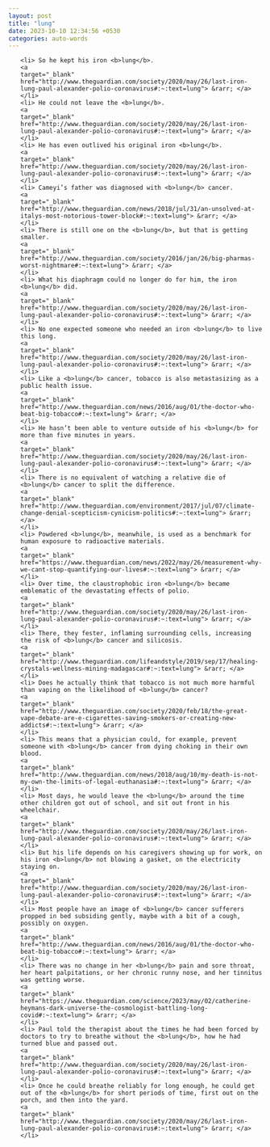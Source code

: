 ```yaml
---
layout: post
title: "lung"
date: 2023-10-10 12:34:56 +0530
categories: auto-words
---
```

<ol>

    <li> So he kept his iron <b>lung</b>.
    <a 
    target="_blank" 
    href="http://www.theguardian.com/society/2020/may/26/last-iron-lung-paul-alexander-polio-coronavirus#:~:text=lung"> &rarr; </a>
    </li>
    <li> He could not leave the <b>lung</b>.
    <a 
    target="_blank" 
    href="http://www.theguardian.com/society/2020/may/26/last-iron-lung-paul-alexander-polio-coronavirus#:~:text=lung"> &rarr; </a>
    </li>
    <li> He has even outlived his original iron <b>lung</b>.
    <a 
    target="_blank" 
    href="http://www.theguardian.com/society/2020/may/26/last-iron-lung-paul-alexander-polio-coronavirus#:~:text=lung"> &rarr; </a>
    </li>
    <li> Cameyi’s father was diagnosed with <b>lung</b> cancer.
    <a 
    target="_blank" 
    href="http://www.theguardian.com/news/2018/jul/31/an-unsolved-at-italys-most-notorious-tower-block#:~:text=lung"> &rarr; </a>
    </li>
    <li> There is still one on the <b>lung</b>, but that is getting smaller.
    <a 
    target="_blank" 
    href="http://www.theguardian.com/society/2016/jan/26/big-pharmas-worst-nightmare#:~:text=lung"> &rarr; </a>
    </li>
    <li> What his diaphragm could no longer do for him, the iron <b>lung</b> did.
    <a 
    target="_blank" 
    href="http://www.theguardian.com/society/2020/may/26/last-iron-lung-paul-alexander-polio-coronavirus#:~:text=lung"> &rarr; </a>
    </li>
    <li> No one expected someone who needed an iron <b>lung</b> to live this long.
    <a 
    target="_blank" 
    href="http://www.theguardian.com/society/2020/may/26/last-iron-lung-paul-alexander-polio-coronavirus#:~:text=lung"> &rarr; </a>
    </li>
    <li> Like a <b>lung</b> cancer, tobacco is also metastasizing as a public health issue.
    <a 
    target="_blank" 
    href="http://www.theguardian.com/news/2016/aug/01/the-doctor-who-beat-big-tobacco#:~:text=lung"> &rarr; </a>
    </li>
    <li> He hasn’t been able to venture outside of his <b>lung</b> for more than five minutes in years.
    <a 
    target="_blank" 
    href="http://www.theguardian.com/society/2020/may/26/last-iron-lung-paul-alexander-polio-coronavirus#:~:text=lung"> &rarr; </a>
    </li>
    <li> There is no equivalent of watching a relative die of <b>lung</b> cancer to split the difference.
    <a 
    target="_blank" 
    href="http://www.theguardian.com/environment/2017/jul/07/climate-change-denial-scepticism-cynicism-politics#:~:text=lung"> &rarr; </a>
    </li>
    <li> Powdered <b>lung</b>, meanwhile, is used as a benchmark for human exposure to radioactive materials.
    <a 
    target="_blank" 
    href="https://www.theguardian.com/news/2022/may/26/measurement-why-we-cant-stop-quantifying-our-lives#:~:text=lung"> &rarr; </a>
    </li>
    <li> Over time, the claustrophobic iron <b>lung</b> became emblematic of the devastating effects of polio.
    <a 
    target="_blank" 
    href="http://www.theguardian.com/society/2020/may/26/last-iron-lung-paul-alexander-polio-coronavirus#:~:text=lung"> &rarr; </a>
    </li>
    <li> There, they fester, inflaming surrounding cells, increasing the risk of <b>lung</b> cancer and silicosis.
    <a 
    target="_blank" 
    href="http://www.theguardian.com/lifeandstyle/2019/sep/17/healing-crystals-wellness-mining-madagascar#:~:text=lung"> &rarr; </a>
    </li>
    <li> Does he actually think that tobacco is not much more harmful than vaping on the likelihood of <b>lung</b> cancer?
    <a 
    target="_blank" 
    href="http://www.theguardian.com/society/2020/feb/18/the-great-vape-debate-are-e-cigarettes-saving-smokers-or-creating-new-addicts#:~:text=lung"> &rarr; </a>
    </li>
    <li> This means that a physician could, for example, prevent someone with <b>lung</b> cancer from dying choking in their own blood.
    <a 
    target="_blank" 
    href="http://www.theguardian.com/news/2018/aug/10/my-death-is-not-my-own-the-limits-of-legal-euthanasia#:~:text=lung"> &rarr; </a>
    </li>
    <li> Most days, he would leave the <b>lung</b> around the time other children got out of school, and sit out front in his wheelchair.
    <a 
    target="_blank" 
    href="http://www.theguardian.com/society/2020/may/26/last-iron-lung-paul-alexander-polio-coronavirus#:~:text=lung"> &rarr; </a>
    </li>
    <li> But his life depends on his caregivers showing up for work, on his iron <b>lung</b> not blowing a gasket, on the electricity staying on.
    <a 
    target="_blank" 
    href="http://www.theguardian.com/society/2020/may/26/last-iron-lung-paul-alexander-polio-coronavirus#:~:text=lung"> &rarr; </a>
    </li>
    <li> Most people have an image of <b>lung</b> cancer sufferers propped in bed subsiding gently, maybe with a bit of a cough, possibly on oxygen.
    <a 
    target="_blank" 
    href="http://www.theguardian.com/news/2016/aug/01/the-doctor-who-beat-big-tobacco#:~:text=lung"> &rarr; </a>
    </li>
    <li> There was no change in her <b>lung</b> pain and sore throat, her heart palpitations, or her chronic runny nose, and her tinnitus was getting worse.
    <a 
    target="_blank" 
    href="https://www.theguardian.com/science/2023/may/02/catherine-heymans-dark-universe-the-cosmologist-battling-long-covid#:~:text=lung"> &rarr; </a>
    </li>
    <li> Paul told the therapist about the times he had been forced by doctors to try to breathe without the <b>lung</b>, how he had turned blue and passed out.
    <a 
    target="_blank" 
    href="http://www.theguardian.com/society/2020/may/26/last-iron-lung-paul-alexander-polio-coronavirus#:~:text=lung"> &rarr; </a>
    </li>
    <li> Once he could breathe reliably for long enough, he could get out of the <b>lung</b> for short periods of time, first out on the porch, and then into the yard.
    <a 
    target="_blank" 
    href="http://www.theguardian.com/society/2020/may/26/last-iron-lung-paul-alexander-polio-coronavirus#:~:text=lung"> &rarr; </a>
    </li>
